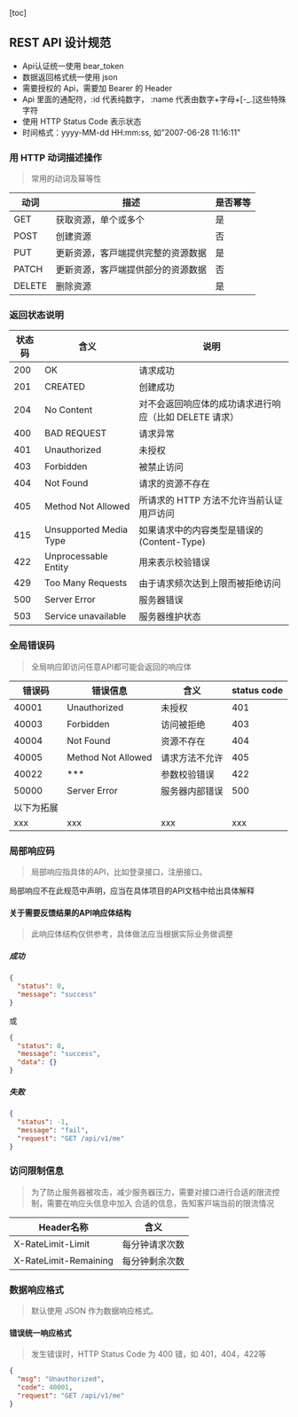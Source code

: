 [toc]
## REST API 设计规范

* Api认证统一使用 bear_token
* 数据返回格式统一使用 json
* 需要授权的 Api，需要加 Bearer 的 Header
* Api 里面的通配符，:id 代表纯数字， :name 代表由数字+字母+[-_.]这些特殊字符
* 使用 HTTP Status Code 表示状态
* 时间格式：yyyy-MM-dd HH:mm:ss, 如”2007-06-28 11:16:11”

### ⽤ HTTP 动词描述操作

> 常⽤的动词及幂等性

动词 | 描述 | 是否幂等
--- | --- | ---
GET | 获取资源，单个或多个 | 是
POST | 创建资源 | 否
PUT | 更新资源，客⼾端提供完整的资源数据 | 是
PATCH | 更新资源，客⼾端提供部分的资源数据 | 否
DELETE | 删除资源 | 是

### 返回状态说明

状态码 | 含义 | 说明
--- | --- | ---
200 | OK |    请求成功
201 | CREATED | 创建成功
204 | No Content | 对不会返回响应体的成功请求进⾏响应（⽐如 DELETE 请求）
400 | BAD REQUEST | 请求异常
401 | Unauthorized | 未授权
403 | Forbidden | 被禁止访问
404 | Not Found | 请求的资源不存在
405 | Method Not Allowed | 所请求的 HTTP ⽅法不允许当前认证⽤⼾访问
415 | Unsupported Media Type | 如果请求中的内容类型是错误的(Content-Type)
422 | Unprocessable Entity | ⽤来表⽰校验错误
429 | Too Many Requests | 由于请求频次达到上限⽽被拒绝访问
500 | Server Error | 服务器错误
503 | Service unavailable | 服务器维护状态

### 全局错误码
> 全局响应即访问任意API都可能会返回的响应体

错误码 | 错误信息 | 含义 | status code
--- | --- | --- | ---
40001 | Unauthorized | 未授权 | 401
40003 | Forbidden | 访问被拒绝 | 403
40004 | Not Found | 资源不存在 | 404
40005 | Method Not Allowed | 请求方法不允许 | 405
40022 | *** | 参数校验错误 | 422
50000 | Server Error | 服务器内部错误 | 500
以下为拓展 |
xxx | xxx | xxx | xxx

### 局部响应码
> 局部响应指具体的API，比如登录接口，注册接口。

局部响应不在此规范中声明，应当在具体项目的API文档中给出具体解释

#### 关于需要反馈结果的API响应体结构
>此响应体结构仅供参考，具体做法应当根据实际业务做调整
##### 成功
```json
{
  "status": 0,
  "message": "success"
}
```
或
```json
{
  "status": 0,
  "message": "success",
  "data": {}
}
```

##### 失败
```json
{
  "status": -1,
  "message": "fail",
  "request": "GET /api/v1/me"
}
```

### 访问限制信息

> 为了防⽌服务器被攻击，减少服务器压⼒，需要对接⼝进⾏合适的限流控制，需要在响应头信息中加⼊ 合适的信息，告知客⼾端当前的限流情况

Header名称 | 含义
--- | ---
X-RateLimit-Limit | 每分钟请求次数
X-RateLimit-Remaining | 每分钟剩余次数

### 数据响应格式

> 默认使⽤ JSON 作为数据响应格式。

#### 错误统一响应格式

> 发生错误时，HTTP Status Code 为 400 错，如 401，404，422等

```json
{
  "msg": "Unauthorized",
  "code": 40001,
  "request": "GET /api/v1/me"
}
```
